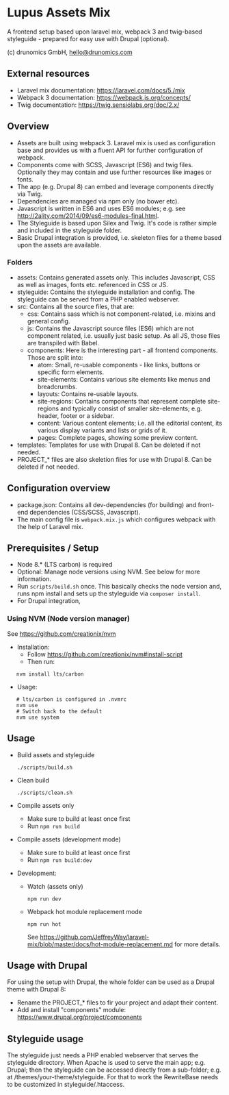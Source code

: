 # Lupus Assets Mix
A frontend setup based upon laravel mix, webpack 3 and twig-based styleguide -
prepared for easy use with Drupal (optional).

(c) drunomics GmbH, hello@drunomics.com

## External resources
* Laravel mix documentation: https://laravel.com/docs/5./mix
* Webpack 3 documentation: https://webpack.js.org/concepts/
* Twig documentation: https://twig.sensiolabs.org/doc/2.x/

## Overview

* Assets are built using webpack 3. Laravel mix is used as configuration base
  and provides us with a fluent API for further configuration of webpack.
* Components come with SCSS, Javascript (ES6) and twig files. Optionally they
  may contain and use further resources like images or fonts.
* The app (e.g. Drupal 8) can embed and leverage components directly via Twig.
* Dependencies are managed via npm only (no bower etc).
* Javascript is written in ES6 and uses ES6 modules; e.g. see 
  http://2ality.com/2014/09/es6-modules-final.html.
* The Styleguide is based upon Silex and Twig. It's code is rather simple and
  included in the styleguide folder.
* Basic Drupal integration is provided, i.e. skeleton files for a theme based
  upon the assets are available.

### Folders

* assets: Contains generated assets only. This includes Javascript, CSS as well 
  as images, fonts etc. referenced in CSS or JS.
* styleguide: Contains the styleguide installation and config. The styleguide
  can be served from a PHP enabled webserver.
* src: Contains all the source files, that are:
  * css: Contains sass which is not component-related, i.e. mixins and general
    config.
  * js: Contains the Javascript source files (ES6) which are not component
    related, i.e. usually just basic setup. As all JS, those files are
    transpiled with Babel.
  * components: Here is the interesting part - all frontend components. Those
    are split into:
    * atom: Small, re-usable components - like links, buttons or specific form
      elements.
    * site-elements: Contains various site elements like menus and breadcrumbs.
    * layouts: Contains re-usable layouts.
    * site-regions: Contains components that represent complete site-regions
      and typically consist of smaller site-elements; e.g. header, footer or a 
      sidebar.
    * content: Various content elements; i.e. all the editorial content, its
      various display variants and lists or grids of it.
    * pages: Complete pages, showing some preview content.
* templates: Templates for use with Drupal 8. Can be deleted if not needed.
* PROJECT_* files are also skeletion files for use with Drupal 8. Can be deleted
  if not needed.
  
## Configuration overview
 
* package.json: Contains all dev-dependencies (for building) and front-end
  dependencies (CSS/SCSS, Javascript).
* The main config file is `webpack.mix.js` which configures webpack with the
  help of Laravel mix.

## Prerequisites / Setup

- Node 8.* (LTS carbon) is required 
- Optional: Manage node versions using NVM. See below for more information.
- Run `scripts/build.sh` once. This basically checks the node version and, runs
  npm install and sets up the styleguide via `composer install`. 
- For Drupal integration,

### Using NVM (Node version manager)

See https://github.com/creationix/nvm

* Installation: 
  * Follow https://github.com/creationix/nvm#install-script
  * Then run:
```
   nvm install lts/carbon
```
* Usage:
```
   # lts/carbon is configured in .nvmrc
   nvm use  
   # Switch back to the default
   nvm use system
```

## Usage

* Build assets and styleguide

  `./scripts/build.sh`
  
* Clean build

  `./scripts/clean.sh`

* Compile assets only

  * Make sure to build at least once first
  * Run `npm run build`

* Compile assets (development mode)

  * Make sure to build at least once first
  * Run `npm run build:dev`

* Development:
  * Watch (assets only)
  
    `npm run dev`
    
  * Webpack hot module replacement mode
  
    `npm run hot`
    
    See https://github.com/JeffreyWay/laravel-mix/blob/master/docs/hot-module-replacement.md 
    for more details.
 
## Usage with Drupal

For using the setup with Drupal, the whole folder can be used as a Drupal theme
with Drupal 8:

* Rename the PROJECT_* files to fir your project and adapt their content.
* Add and install "components" module: 
  https://www.drupal.org/project/components

## Styleguide usage

The styleguide just needs a PHP enabled webserver that serves the styleguide
directory. When Apache is used to serve the main app; e.g. Drupal; then the
styleguide can be accessed directly from a sub-folder; e.g. at 
/themes/your-theme/styleguide. For that to work the RewriteBase needs to be
customized in styleguide/.htaccess.
